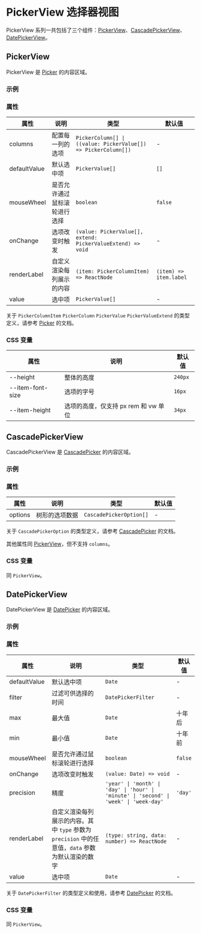# PickerView 选择器视图

PickerView 系列一共包括了三个组件：[PickerView](#pickerview)、[CascadePickerView](#cascadepickerview)、[DatePickerView](#datepickerview)。

## PickerView

PickerView 是 [Picker](./picker/#picker) 的内容区域。

### 示例

<code src="./demos/demo1.tsx"></code>

### 属性

| 属性         | 说明                         | 类型                                                           | 默认值                 |
| ------------ | ---------------------------- | -------------------------------------------------------------- | ---------------------- |
| columns      | 配置每一列的选项             | `PickerColumn[] \| ((value: PickerValue[]) => PickerColumn[])` | -                      |
| defaultValue | 默认选中项                   | `PickerValue[]`                                                | `[]`                   |
| mouseWheel   | 是否允许通过鼠标滚轮进行选择 | `boolean`                                                      | `false`                |
| onChange     | 选项改变时触发               | `(value: PickerValue[], extend: PickerValueExtend) => void`    | -                      |
| renderLabel  | 自定义渲染每列展示的内容     | `(item: PickerColumnItem) => ReactNode`                        | `(item) => item.label` |
| value        | 选中项                       | `PickerValue[]`                                                | -                      |

关于 `PickerColumnItem` `PickerColumn` `PickerValue` `PickerValueExtend` 的类型定义，请参考 [Picker](./picker) 的文档。

### CSS 变量

| 属性             | 说明                                 | 默认值  |
| ---------------- | ------------------------------------ | ------- |
| --height         | 整体的高度                           | `240px` |
| --item-font-size | 选项的字号                           | `16px`  |
| --item-height    | 选项的高度，仅支持 px rem 和 vw 单位 | `34px`  |

## CascadePickerView

CascadePickerView 是 [CascadePicker](./picker/#cascadepicker) 的内容区域。

### 示例

<code src="../cascade-picker-view/demos/demo1.tsx"></code>

### 属性

| 属性    | 说明           | 类型                    | 默认值 |
| ------- | -------------- | ----------------------- | ------ |
| options | 树形的选项数据 | `CascadePickerOption[]` | -      |

关于 `CascadePickerOption` 的类型定义，请参考 [CascadePicker](./picker/#cascadepicker) 的文档。

其他属性同 [PickerView](#pickerview)，但不支持 `columns`。

### CSS 变量

同 `PickerView`。

## DatePickerView

DatePickerView 是 [DatePicker](./picker/#datepicker) 的内容区域。

### 示例

<code src="../date-picker-view/demos/demo1.tsx"></code>

<code src="../date-picker-view/demos/demo3.tsx"></code>

<code src="../date-picker-view/demos/demo2.tsx" debug></code>

### 属性

| 属性         | 说明                                                                                             | 类型                                                                                   | 默认值  |
| ------------ | ------------------------------------------------------------------------------------------------ | -------------------------------------------------------------------------------------- | ------- |
| defaultValue | 默认选中项                                                                                       | `Date`                                                                                 | -       |
| filter       | 过滤可供选择的时间                                                                               | `DatePickerFilter`                                                                     | -       |
| max          | 最大值                                                                                           | `Date`                                                                                 | 十年后  |
| min          | 最小值                                                                                           | `Date`                                                                                 | 十年前  |
| mouseWheel   | 是否允许通过鼠标滚轮进行选择                                                                     | `boolean`                                                                              | `false` |
| onChange     | 选项改变时触发                                                                                   | `(value: Date) => void`                                                                | -       |
| precision    | 精度                                                                                             | `'year' \| 'month' \| 'day' \| 'hour' \| 'minute' \| 'second' \| 'week' \| 'week-day'` | `'day'` |
| renderLabel  | 自定义渲染每列展示的内容。其中 `type` 参数为 `precision` 中的任意值，`data` 参数为默认渲染的数字 | `(type: string, data: number) => ReactNode`                                            | -       |
| value        | 选中项                                                                                           | `Date`                                                                                 | -       |

关于 `DatePickerFilter` 的类型定义和使用，请参考 [DatePicker](./picker#datepicker) 的文档。

### CSS 变量

同 `PickerView`。
